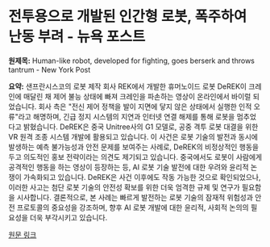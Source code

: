 # 전투용으로 개발된 인간형 로봇, 폭주하여 난동 부려 - 뉴욕 포스트

**원제목:** Human-like robot, developed for fighting, goes berserk and throws tantrum - New York Post

**요약:** 샌프란시스코의 로봇 제작 회사 REK에서 개발한 휴머노이드 로봇 DeREK이 크레인에 매달린 채 제어 불능 상태에 빠져 크레인을 파손하는 영상이 온라인에서 바이럴 되었습니다.  회사 측은  "전신 제어 정책을 발이 지면에 닿지 않은 상태에서 실행한 인적 오류"라고 해명하며,  긴급 정지 시스템의 지연과 인터넷 연결 해제를 통해 로봇을 멈추었다고 밝혔습니다.  DeREK은 중국 Unitree사의 G1 모델로,  공중 격투 로봇 대결을 위한  VR 원격 조종 시스템 개발에 활용되고 있습니다.  이 사건은  로봇 기술의 발전과 동시에 발생하는 예측 불가능성과 안전 문제를 보여주는 사례로,  DeREK의  비정상적인 행동을 두고  의도적인 홍보 전략이라는 의견도 제기되고 있습니다.  중국에서도  로봇이 사람에게 공격적인 행동을 하는 영상이 등장하는 등,  AI 로봇 기술 발전에 대한 우려와 윤리적 논쟁이 가속화되고 있습니다.  DeREK은  사건 이후에도  작동 가능한 것으로 확인되었으나,  이러한 사고는  첨단 로봇 기술의 안전성 확보를 위한  더욱 엄격한  규제 및 연구가 필요함을 시사합니다.  결론적으로,  본 사례는  빠르게 발전하는 로봇 기술의 잠재적 위험성과  안전 프로토콜의 중요성을 강조하며,  향후  AI 로봇 개발에 대한  윤리적, 사회적 논의의 필요성을  더욱 부각시키고 있습니다.

[원문 링크](https://nypost.com/2025/07/24/tech/human-like-robot-goes-berserk-and-throws-tantrum-at-san-francisco-robotics-lab/)
